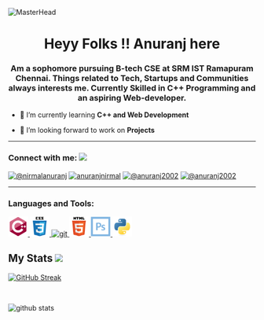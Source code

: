 ![MasterHead](https://camo.githubusercontent.com/4da399c3a8f66b662e6c7c2ad787ce979082d31ab3270866174dd686b224ce34/68747470733a2f2f63646e2e61636f64657a2e696e2f77702d636f6e74656e742f75706c6f6164732f323031382f30352f42616e6e65722d696d6167652d342e706e67)
<h1 align="center">Heyy Folks !! Anuranj here</h1>
<h3 align="center">Am a sophomore pursuing B-tech CSE at SRM IST Ramapuram Chennai. Things related to Tech, Startups and Communities always interests me. Currently Skilled in C++ Programming and an aspiring Web-developer.</h3>





  


- 🌱 I’m currently learning **C++ and Web Development**

- 👯 I’m looking forward to work on **Projects**
<hr>
<h3 align="left">Connect with me:  <img src = "https://cdn-icons-png.flaticon.com/512/291/291684.png" width = 35px></h3>
<p align="left">
<a href="https://twitter.com/@nirmalanuranj" target="blank"><img align="center" src="https://raw.githubusercontent.com/rahuldkjain/github-profile-readme-generator/master/src/images/icons/Social/twitter.svg" alt="@nirmalanuranj" height="30" width="40" /></a>
<a href="https://www.facebook.com/anuranj.nirmal/" target="blank"><img align="center" src="https://raw.githubusercontent.com/rahuldkjain/github-profile-readme-generator/master/src/images/icons/Social/facebook.svg" alt="anuranjnirmal" height="30" width="40" /></a>
<a href="https://www.hackerrank.com/anuranj2002?hr_r=1" target="blank"><img align="center" src="https://raw.githubusercontent.com/rahuldkjain/github-profile-readme-generator/master/src/images/icons/Social/hackerrank.svg" alt="@anuranj2002" height="30" width="40" /></a>
<a href="https://www.linkedin.com/in/anuranj-nirmal-3248561b2/" target="blank"><img align="center" src="https://raw.githubusercontent.com/rahuldkjain/github-profile-readme-generator/master/src/images/icons/Social/linked-in-alt.svg" alt="@anuranj2002" height="30" width="40" /></a>  
  
  
</p>
<hr>
<h3 align="left">Languages and Tools:</h3>
<p align="left"> <a href="https://www.w3schools.com/cpp/" target="_blank" rel="noreferrer"> <img src="https://raw.githubusercontent.com/devicons/devicon/master/icons/cplusplus/cplusplus-original.svg" alt="cplusplus" width="40" height="40"/> </a> 
<a href="https://www.w3schools.com/css/" target="_blank" rel="noreferrer"> <img src="https://raw.githubusercontent.com/devicons/devicon/master/icons/css3/css3-original-wordmark.svg" alt="css3" width="40" height="40"/> </a> 
<a href="https://git-scm.com/" target="_blank" rel="noreferrer"> <img src="https://www.vectorlogo.zone/logos/git-scm/git-scm-icon.svg" alt="git" width="40" height="40"/> </a> 
<a href="https://www.w3.org/html/" target="_blank" rel="noreferrer"> <img src="https://raw.githubusercontent.com/devicons/devicon/master/icons/html5/html5-original-wordmark.svg" alt="html5" width="40" height="40"/> </a> 
<a href="https://www.photoshop.com/en" target="_blank" rel="noreferrer"> <img src="https://raw.githubusercontent.com/devicons/devicon/master/icons/photoshop/photoshop-line.svg" alt="photoshop" width="40" height="40"/> </a> 
<a href="https://www.python.org" target="_blank" rel="noreferrer"> <img src="https://raw.githubusercontent.com/devicons/devicon/master/icons/python/python-original.svg" alt="python" width="40" height="40"/> </a> </p>

<h2> My Stats <img src = "https://thelinknewspaper.ca/images/articles/Volume_36/Special/_resized/mediadem.polls.LauraLalonde.gif" width = 50px> </h2>

[![GitHub Streak](http://github-readme-streak-stats.herokuapp.com?user=AnuranjN&theme=nightowl&currStreakLabel=DDA523)](https://git.io/streak-stats)

 <br>

![github stats](https://github-readme-stats.vercel.app/api?username=AnuranjN&show_icons=true&count_private=true&theme=tokyonight)
